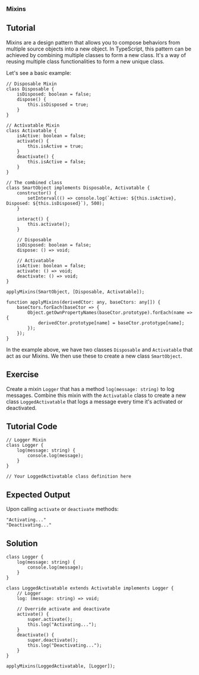 ### Mixins

Tutorial
-------
Mixins are a design pattern that allows you to compose behaviors from multiple source objects into a new object. In TypeScript, this pattern can be achieved by combining multiple classes to form a new class. It's a way of reusing multiple class functionalities to form a new unique class.

Let's see a basic example:

    // Disposable Mixin
    class Disposable {
        isDisposed: boolean = false;
        dispose() {
            this.isDisposed = true;
        }
    }
    
    // Activatable Mixin
    class Activatable {
        isActive: boolean = false;
        activate() {
            this.isActive = true;
        }
        deactivate() {
            this.isActive = false;
        }
    }
    
    // The combined class
    class SmartObject implements Disposable, Activatable {
        constructor() {
            setInterval(() => console.log(`Active: ${this.isActive}, Disposed: ${this.isDisposed}`), 500);
        }
    
        interact() {
            this.activate();
        }
    
        // Disposable
        isDisposed: boolean = false;
        dispose: () => void;
    
        // Activatable
        isActive: boolean = false;
        activate: () => void;
        deactivate: () => void;
    }
    
    applyMixins(SmartObject, [Disposable, Activatable]);
    
    function applyMixins(derivedCtor: any, baseCtors: any[]) {
        baseCtors.forEach(baseCtor => {
            Object.getOwnPropertyNames(baseCtor.prototype).forEach(name => {
                derivedCtor.prototype[name] = baseCtor.prototype[name];
            });
        });
    }

In the example above, we have two classes `Disposable` and `Activatable` that act as our Mixins. We then use these to create a new class `SmartObject`.

Exercise
-------
Create a mixin `Logger` that has a method `log(message: string)` to log messages. Combine this mixin with the `Activatable` class to create a new class `LoggedActivatable` that logs a message every time it's activated or deactivated.

Tutorial Code
-------
    // Logger Mixin
    class Logger {
        log(message: string) {
            console.log(message);
        }
    }
    
    // Your LoggedActivatable class definition here

Expected Output
-------
Upon calling `activate` or `deactivate` methods:

    "Activating..."
    "Deactivating..."

Solution
-------
    class Logger {
        log(message: string) {
            console.log(message);
        }
    }
    
    class LoggedActivatable extends Activatable implements Logger {
        // Logger
        log: (message: string) => void;
    
        // Override activate and deactivate
        activate() {
            super.activate();
            this.log("Activating...");
        }
        deactivate() {
            super.deactivate();
            this.log("Deactivating...");
        }
    }
    
    applyMixins(LoggedActivatable, [Logger]);


